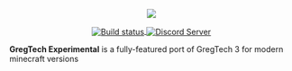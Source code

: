 <p align="center">
  <img src="https://github.com/Su5eD/GregTech-Experimental/blob/readme/src/main/resources/GTE_Logo_medium.png" align="center"/> 
</p>
<p align="center">
  <a href="http://circleci.com/gh/Su5eD/GregTech-Experimental">
      <img src="https://github.com/Su5eD/GregTech-Experimental/workflows/Main/badge.svg"  alt="Build status" align="center" />
  </a>
  <a href="https://discord.gg/bRCvFy9">
    <img src="https://discord.com/api/guilds/728217881514606612/widget.png?style=shield" alt="Discord Server" align="center"/>
  </a>
</p>  

**GregTech Experimental** is a fully-featured port of GregTech 3 for modern minecraft versions
